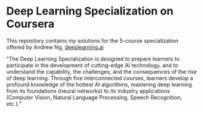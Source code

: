 # Deep Learning Specialization on Coursera
This repository contains my solutions for the 5-course specialization offered by Andrew Ng, [deeplearning.ai](https://www.deeplearning.ai/)  

"The Deep Learning Specialization is designed to prepare learners
to participate in the development of cutting-edge AI technology,
and to understand the capability, the challenges, and the
consequences of the rise of deep learning. Through five
interconnected courses, learners develop a profound knowledge
of the hottest AI algorithms, mastering deep learning from its
foundations (neural networks) to its industry applications
(Computer Vision, Natural Language Processing, Speech
Recognition, etc.)."
